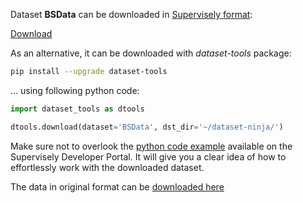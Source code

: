 Dataset **BSData** can be downloaded in [Supervisely format](https://developer.supervisely.com/api-references/supervisely-annotation-json-format):

 [Download](https://assets.supervisely.com/supervisely-supervisely-assets-public/teams_storage/2/7/xd/L76f68i3drlJ6uEhPyGAzEnvSyh1JVf19qNbvUbyRJxVrAa1xHnRQnqvpbHGwN6rM1yxnsUD2D4h0bvxeqXchnZ4bakG2GtQFQ8Pe1VK0teGSFeORR8VTaJtXK16.tar)

As an alternative, it can be downloaded with *dataset-tools* package:
``` bash
pip install --upgrade dataset-tools
```

... using following python code:
``` python
import dataset_tools as dtools

dtools.download(dataset='BSData', dst_dir='~/dataset-ninja/')
```
Make sure not to overlook the [python code example](https://developer.supervisely.com/getting-started/python-sdk-tutorials/iterate-over-a-local-project) available on the Supervisely Developer Portal. It will give you a clear idea of how to effortlessly work with the downloaded dataset.

The data in original format can be [downloaded here](https://github.com/2Obe/BSData/archive/refs/heads/main.zip)